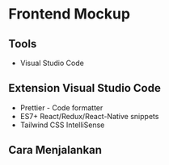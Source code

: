 # Frontend Mockup

## Tools

- Visual Studio Code

## Extension Visual Studio Code

- Prettier - Code formatter
- ES7+ React/Redux/React-Native snippets
- Tailwind CSS IntelliSense

## Cara Menjalankan
